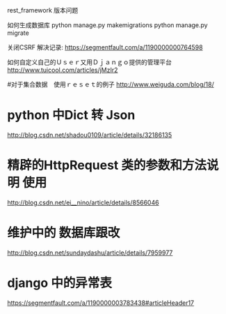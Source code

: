 rest_framework 版本问题

如何生成数据库
python manage.py makemigrations
python manage.py migrate

关闭CSRF 解决记录:
https://segmentfault.com/a/1190000000764598

如何自定义自己的Ｕｓｅｒ又用Ｄｊａｎｇｏ提供的管理平台
http://www.tuicool.com/articles/jMzIr2

#对于集合数据　使用ｒｅｓｅｔ的例子
http://www.weiguda.com/blog/18/

# python 中Dict 转 Json
http://blog.csdn.net/shadou0109/article/details/32186135

# 精辟的HttpRequest 类的参数和方法说明 使用
http://blog.csdn.net/ei__nino/article/details/8566046

# 维护中的 数据库跟改
http://blog.csdn.net/sundaydashu/article/details/7959977

# django 中的异常表
https://segmentfault.com/a/1190000003783438#articleHeader17